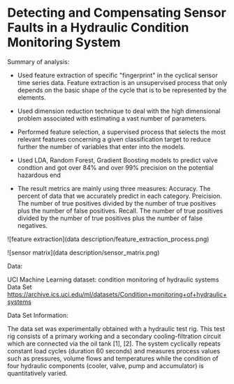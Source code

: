 # Detecting and Compensating Sensor Faults in a Hydraulic Condition Monitoring System


Summary of analysis:

+ Used feature extraction of specific "fingerprint" in the cyclical sensor time series data. Feature extraction is an unsupervised process that only depends on the basic shape of the cycle that is to be represented by the elements. 

+ Used dimension reduction technique to deal with the high dimensional problem associated with estimating a vast number of parameters.

+ Performed feature selection, a supervised process that selects the most relevant features concerning a given classification target to reduce further the number of variables that enter into the models.

+ Used LDA, Random Forest, Gradient Boosting models to predict valve condtion and got over 84% and over 99% precision on the potential hazardous end 

+ The result metrics are mainly using three measures:
Accuracy. The percent of data that we accurately predict in each category.
Preicision. The number of true positives divided by the number of true positives plus the number of false positives.
Recall. The number of true positives divided by the number of true positives plus the number of false negatives.


![feature extraction](data description/feature_extraction_process.png)

![sensor matrix](data description/sensor_matrix.png)

Data: 

UCI Machine Learning dataset: condition monitoring of hydraulic systems Data Set 
https://archive.ics.uci.edu/ml/datasets/Condition+monitoring+of+hydraulic+systems


Data Set Information:

The data set was experimentally obtained with a hydraulic test rig. This test rig consists of a primary working and a secondary cooling-filtration circuit which are connected via the oil tank [1], [2]. The system cyclically repeats constant load cycles (duration 60 seconds) and measures process values such as pressures, volume flows and temperatures while the condition of four hydraulic components (cooler, valve, pump and accumulator) is quantitatively varied.

